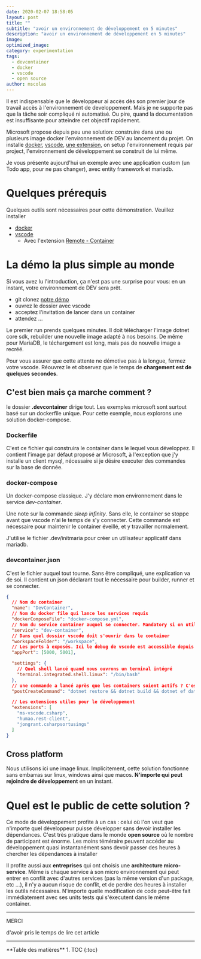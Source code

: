 ```yaml
---
date: 2020-02-07 18:58:05
layout: post
title: ""
subtitle: "avoir un environnement de développement en 5 minutes"
description: "avoir un environnement de développement en 5 minutes"
image:
optimized_image:
category: experimentation
tags:
  - devcontainer
  - docker
  - vscode
  - open source
author: mscolas
---
```


Il est indispensable que le développeur ai accès dès son premier jour de travail accès à l'environnement de developpement. Mais je ne supporte pas que la tâche soir compliqué ni automatisé. Ou pire, quand la documentation est insuffisante pour atteindre cet objectif rapidement.

Microsoft propose depuis peu une solution: construire dans une ou plusieurs image docker l'environnement de DEV au lancement du projet. On installe [docker](https://www.docker.com/), [vscode](https://code.visualstudio.com/), [une extension](https://marketplace.visualstudio.com/items?itemName=ms-vscode-remote.vscode-remote-extensionpack), on setup l'environnement requis par project, l'environnement de développement se construit de lui même.

Je vous présente aujourd'hui un exemple avec une application custom (un Todo app, pour ne pas changer), avec entity framework et mariadb.

# Quelques prérequis

Quelques outils sont nécessaires pour cette démonstration. Veuillez installer

- [docker](https://www.docker.com/)
- [vscode](https://code.visualstudio.com/)
  - Avec l'extension [Remote - Container](https://marketplace.visualstudio.com/items?itemName=ms-vscode-remote.vscode-remote-extensionpack)

# La démo la plus simple au monde

Si vous avez lu l'introduction, ça n'est pas une surprise pour vous: en un instant, votre environnement de DEV sera prêt.

- git clonez [notre démo](https://github.com/wetryio/dev-container)
- ouvrez le dossier avec vscode
- acceptez l'invitation de lancer dans un container
- attendez ...

Le premier run prends quelques minutes. Il doit télécharger l'image dotnet core sdk, rebuilder une nouvelle image adapté à nos besoins. De même pour MariaDB, le téchargement est long, mais pas de nouvelle image a recréé.

Pour vous assurer que cette attente ne démotive pas à la longue, fermez votre vscode. Réouvrez le et observez que le temps de **chargement est de quelques secondes**.

## C'est bien mais ça marche comment ?

le dossier **.devcontainer** dirige tout. Les exemples microsoft sont surtout basé sur un dockerfile unique. Pour cette exemple, nous explorons une solution docker-compose.

### Dockerfile

C'est ce fichier qui construira le container dans le lequel vous développez. Il contient l'image par défaut proposé ar Microsoft, à l'exception que j'y installe un client mysql, nécessaire si je désire executer des commandes sur la base de donnée.

### docker-compose

Un docker-compose classique. J'y déclare mon environnement dans le service _dev-container_.

Une note sur la commande _sleep infinity_. Sans elle, le container se stoppe avant que vscode n'ai le temps de s'y connecter. Cette commande est nécessaire pour maintenir le container éveillé, et y travailler normalement.

J'utilise le fichier .dev/initmaria pour créer un utilisateur applicatif dans mariadb.

### devcontainer.json

C'est le fichier auquel tout tourne. Sans être compliqué, une explication va de soi. Il contient un json déclarant tout le nécessaire pour builder, runner et se connecter.

```json
{
  // Nom du container
  "name": "DevContainer",
  // Nom du docker file qui lance les services requis
  "dockerComposeFile": "docker-compose.yml",
  // Nom du service container auquel se connecter. Mandatory si on utilise un docker-compose
  "service": "dev-container",
  // Dans quel dossier vscode doit s'ouvrir dans le container
  "workspaceFolder": "/workspace",
  // Les ports à exposés. Ici le debug de vscode est accessible depuis le host
  "appPort": [5000, 5001],

  "settings": {
    // Quel shell lancé quand nous ouvrons un terminal intégré
    "terminal.integrated.shell.linux": "/bin/bash"
  },
  // une commande a lancé après que les containers soient actifs ? C'est ici. Je l'utilise pour migrer mes schémas
  "postCreateCommand": "dotnet restore && dotnet build && dotnet ef database update --project ./DevContainer.Infrastructure --startup-project ./DevContainer",

  // Les extensions utiles pour le développement
  "extensions": [
    "ms-vscode.csharp",
    "humao.rest-client",
    "jongrant.csharpsortusings"
  ]
}
```

## Cross platform

Nous utilisons ici une image linux. Implicitement, cette solution fonctionne sans embarras sur linux, windows ainsi que macos. **N'importe qui peut rejoindre de développement** en un instant.

# Quel est le public de cette solution ?

Ce mode de développement profite à un cas : celui où l'on veut que n'importe quel développeur puisse développer sans devoir installer les dépendances. C'est très pratique dans le monde **open source** où le nombre de participant est énorme. Les moins téméraire peuvent accéder au développement quasi instantanément sans devoir passer des heures à chercher les dépendances à installer

Il profite aussi aux **entreprises** qui ont choisis une **architecture micro-service**. Même is chaque service à son micro environnement qui peut entrer en conflit avec d'autres services (pas la même version d'un package, etc ...), il n'y a aucun risque de conflit, et de perdre des heures à installer les outils nécessaires. N'importe quelle modification de code peut-être fait immédiatement avec ses units tests qui s'éxecutent dans le même container.

---

<div class="gratitude">
    <span>MERCI</span>
    <p>d'avoir pris le temps de lire cet article</p>
</div>

---

<div id="toc"></div>
**Table des matières**
1. TOC
{:toc}
